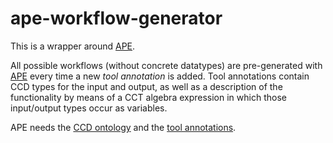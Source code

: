 ape-workflow-generator
===============================================================================

This is a wrapper around [APE](https://github.com/sanctuuary/APE). 

All possible workflows (without concrete datatypes) are pre-generated with 
[APE](https://github.com/sanctuuary/APE) every time a new *tool annotation* is 
added. Tool annotations contain CCD types for the input and output, as well as 
a description of the functionality by means of a CCT algebra expression in 
which those input/output types occur as variables.

APE needs the [CCD 
ontology](https://github.com/simonscheider/QuAnGIS/tree/master/Ontology) and 
the [tool 
annotations](https://github.com/simonscheider/QuAnGIS/tree/master/ToolRepository).
